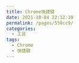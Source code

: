 ```yaml
---
title: Chrome快捷键
date: 2021-10-04 22:12:10
permalink: /pages/558cc9/
categories:
  - 工具
tags:
  - Chrome
  - 快捷键
---
```

